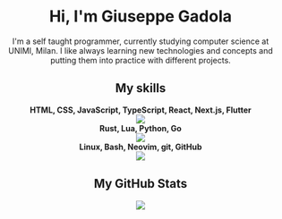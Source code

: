 <h1 align="center">Hi, I'm Giuseppe Gadola</h1>
<p align="center">
I'm a self taught programmer, currently studying computer science at UNIMI, Milan.
I like always learning new technologies and concepts and putting them into practice with different projects.
</p>

<h2 align="center">My skills</h2>
<p align="center">
    <b>HTML, CSS, JavaScript, TypeScript, React, Next.js, Flutter<b><br>
    <img src="https://skillicons.dev/icons?i=html,css,javascript,typescript,react,nextjs,flutter" /><br>
    <b>Rust, Lua, Python, Go<b><br>
    <img src="https://skillicons.dev/icons?i=rust,lua,python,go" /><br>
    <b>Linux, Bash, Neovim, git, GitHub<b><br>
    <img src="https://skillicons.dev/icons?i=linux,bash,neovim,git,github" />
</p>

<h2 align="center">My GitHub Stats</h2>
<p align="center">
  <img src="https://github-readme-stats.vercel.app/api?username=giusgad&show_icons=true&theme=gruvbox"/>
</p>
